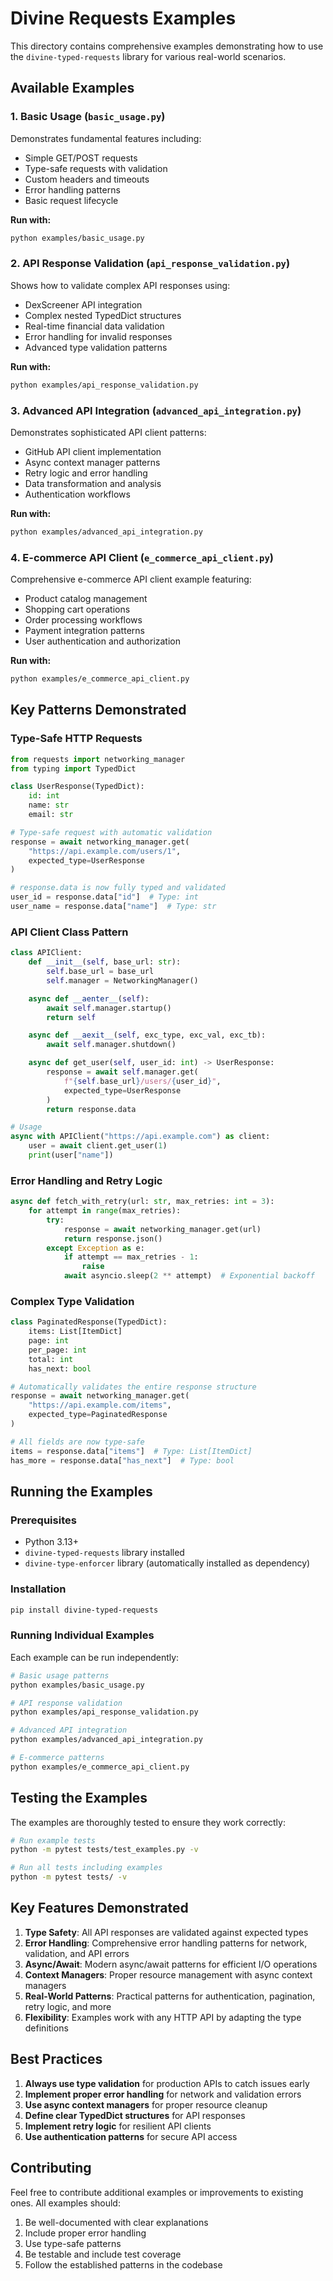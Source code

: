 # Divine Requests Examples

This directory contains comprehensive examples demonstrating how to use the `divine-typed-requests` library for various real-world scenarios.

## Available Examples

### 1. Basic Usage (`basic_usage.py`)
Demonstrates fundamental features including:
- Simple GET/POST requests
- Type-safe requests with validation
- Custom headers and timeouts
- Error handling patterns
- Basic request lifecycle

**Run with:**
```bash
python examples/basic_usage.py
```

### 2. API Response Validation (`api_response_validation.py`)
Shows how to validate complex API responses using:
- DexScreener API integration
- Complex nested TypedDict structures
- Real-time financial data validation
- Error handling for invalid responses
- Advanced type validation patterns

**Run with:**
```bash
python examples/api_response_validation.py
```

### 3. Advanced API Integration (`advanced_api_integration.py`)
Demonstrates sophisticated API client patterns:
- GitHub API client implementation
- Async context manager patterns
- Retry logic and error handling
- Data transformation and analysis
- Authentication workflows

**Run with:**
```bash
python examples/advanced_api_integration.py
```

### 4. E-commerce API Client (`e_commerce_api_client.py`)
Comprehensive e-commerce API client example featuring:
- Product catalog management
- Shopping cart operations
- Order processing workflows
- Payment integration patterns
- User authentication and authorization

**Run with:**
```bash
python examples/e_commerce_api_client.py
```

## Key Patterns Demonstrated

### Type-Safe HTTP Requests
```python
from requests import networking_manager
from typing import TypedDict

class UserResponse(TypedDict):
    id: int
    name: str
    email: str

# Type-safe request with automatic validation
response = await networking_manager.get(
    "https://api.example.com/users/1",
    expected_type=UserResponse
)

# response.data is now fully typed and validated
user_id = response.data["id"]  # Type: int
user_name = response.data["name"]  # Type: str
```

### API Client Class Pattern
```python
class APIClient:
    def __init__(self, base_url: str):
        self.base_url = base_url
        self.manager = NetworkingManager()

    async def __aenter__(self):
        await self.manager.startup()
        return self

    async def __aexit__(self, exc_type, exc_val, exc_tb):
        await self.manager.shutdown()

    async def get_user(self, user_id: int) -> UserResponse:
        response = await self.manager.get(
            f"{self.base_url}/users/{user_id}",
            expected_type=UserResponse
        )
        return response.data

# Usage
async with APIClient("https://api.example.com") as client:
    user = await client.get_user(1)
    print(user["name"])
```

### Error Handling and Retry Logic
```python
async def fetch_with_retry(url: str, max_retries: int = 3):
    for attempt in range(max_retries):
        try:
            response = await networking_manager.get(url)
            return response.json()
        except Exception as e:
            if attempt == max_retries - 1:
                raise
            await asyncio.sleep(2 ** attempt)  # Exponential backoff
```

### Complex Type Validation
```python
class PaginatedResponse(TypedDict):
    items: List[ItemDict]
    page: int
    per_page: int
    total: int
    has_next: bool

# Automatically validates the entire response structure
response = await networking_manager.get(
    "https://api.example.com/items",
    expected_type=PaginatedResponse
)

# All fields are now type-safe
items = response.data["items"]  # Type: List[ItemDict]
has_more = response.data["has_next"]  # Type: bool
```

## Running the Examples

### Prerequisites
- Python 3.13+
- `divine-typed-requests` library installed
- `divine-type-enforcer` library (automatically installed as dependency)

### Installation
```bash
pip install divine-typed-requests
```

### Running Individual Examples
Each example can be run independently:

```bash
# Basic usage patterns
python examples/basic_usage.py

# API response validation
python examples/api_response_validation.py

# Advanced API integration
python examples/advanced_api_integration.py

# E-commerce patterns
python examples/e_commerce_api_client.py
```

## Testing the Examples

The examples are thoroughly tested to ensure they work correctly:

```bash
# Run example tests
python -m pytest tests/test_examples.py -v

# Run all tests including examples
python -m pytest tests/ -v
```

## Key Features Demonstrated

1. **Type Safety**: All API responses are validated against expected types
2. **Error Handling**: Comprehensive error handling patterns for network, validation, and API errors
3. **Async/Await**: Modern async/await patterns for efficient I/O operations
4. **Context Managers**: Proper resource management with async context managers
5. **Real-World Patterns**: Practical patterns for authentication, pagination, retry logic, and more
6. **Flexibility**: Examples work with any HTTP API by adapting the type definitions

## Best Practices

1. **Always use type validation** for production APIs to catch issues early
2. **Implement proper error handling** for network and validation errors
3. **Use async context managers** for proper resource cleanup
4. **Define clear TypedDict structures** for API responses
5. **Implement retry logic** for resilient API clients
6. **Use authentication patterns** for secure API access

## Contributing

Feel free to contribute additional examples or improvements to existing ones. All examples should:

1. Be well-documented with clear explanations
2. Include proper error handling
3. Use type-safe patterns
4. Be testable and include test coverage
5. Follow the established patterns in the codebase
